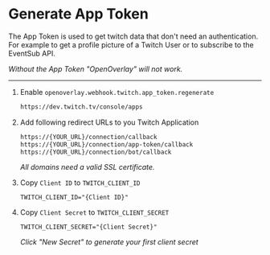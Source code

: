 # Generate App Token

The App Token is used to get twitch data that don't need an authentication.
For example to get a profile picture of a Twitch User or to subscribe to the EventSub API.

*Without the App Token "OpenOverlay" will not work.*

___

1. Enable `openoverlay.webhook.twitch.app_token.regenerate`
   ```bash 
   https://dev.twitch.tv/console/apps
   ```

2. Add following redirect URLs to you Twitch Application

    ```bash 
    https://{YOUR_URL}/connection/callback
    https://{YOUR_URL}/connection/app-token/callback
    https://{YOUR_URL}/connection/bot/callback
    ```
   *All domains need a valid SSL certificate.*


3. Copy `Client ID` to `TWITCH_CLIENT_ID`

    ```dotenv 
    TWITCH_CLIENT_ID="{Client ID}"
    ```

3. Copy `Client Secret` to `TWITCH_CLIENT_SECRET`

    ```dotenv 
    TWITCH_CLIENT_SECRET="{Client Secret}"
    ```
   *Click "New Secret" to generate your first client secret*

